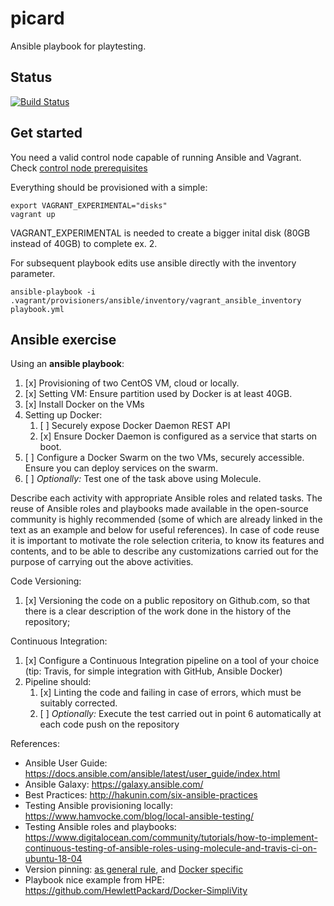 # picard

Ansible playbook for playtesting.

## Status

[![Build Status](https://app.travis-ci.com/Guybrush21/picard.svg?branch=main)](https://app.travis-ci.com/Guybrush21/picard)

## Get started

You need a valid control node capable of running Ansible and Vagrant. Check [control node prerequisites](./docs/CONTROL-NODE-PREREQUISITES.md)

Everything should be provisioned with a simple:

```
export VAGRANT_EXPERIMENTAL="disks"
vagrant up
```

VAGRANT_EXPERIMENTAL is needed to create a bigger inital disk (80GB instead of 40GB) to complete ex. 2.

For subsequent playbook edits use ansible directly with the inventory parameter.

```
ansible-playbook -i .vagrant/provisioners/ansible/inventory/vagrant_ansible_inventory playbook.yml
```

## Ansible exercise

Using an **ansible playbook**:

1. [x] Provisioning of two CentOS VM, cloud or locally.
2. [x] Setting VM: Ensure partition used by Docker is at least 40GB.
3. [x] Install Docker on the VMs
4. Setting up Docker:
   1. [ ] Securely expose Docker Daemon REST API
   2. [x] Ensure Docker Daemon is configured as a service that starts on boot.
5. [ ] Configure a Docker Swarm on the two VMs, securely accessible. Ensure you can deploy services on the swarm.
6. [ ] _Optionally:_ Test one of the task above using Molecule.

Describe each activity with appropriate Ansible roles and related tasks. The reuse of Ansible roles and playbooks made available in the open-source community is highly recommended (some of which are already linked in the text as an example and below for useful references). In case of code reuse it is important to motivate the role selection criteria, to know its features and contents, and to be able to describe any customizations carried out for the purpose of carrying out the above activities.

Code Versioning:

1. [x] Versioning the code on a public repository on Github.com, so that there is a clear description of the work done in the history of the repository;

Continuous Integration:

1. [x] Configure a Continuous Integration pipeline on a tool of your choice (tip: Travis, for simple integration with GitHub, Ansible Docker)
2. Pipeline should:
   1. [x] Linting the code and failing in case of errors, which must be suitably corrected.
   2. [ ] _Optionally:_ Execute the test carried out in point 6 automatically at each code push on the repository

References:

- Ansible User Guide: https://docs.ansible.com/ansible/latest/user_guide/index.html
- Ansible Galaxy: https://galaxy.ansible.com/
- Best Practices: http://hakunin.com/six-ansible-practices
- Testing Ansible provisioning locally: https://www.hamvocke.com/blog/local-ansible-testing/
- Testing Ansible roles and playbooks: https://www.digitalocean.com/community/tutorials/how-to-implement-continuous-testing-of-ansible-roles-using-molecule-and-travis-ci-on-ubuntu-18-04
- Version pinning: [as general rule](https://medium.com/the-guild/how-should-you-pin-your-npm-dependencies-and-why-2b8d545c7312), and [Docker specific](https://www.tjohearn.com/2018/03/01/the-case-for-pinning-versions-of-docker-dependencies/)
- Playbook nice example from HPE: https://github.com/HewlettPackard/Docker-SimpliVity
